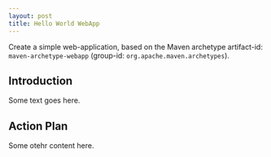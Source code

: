 ```yaml
---
layout: post
title: Hello World WebApp
---
```


Create a simple web-application, based on the Maven archetype artifact-id: `maven-archetype-webapp`
(group-id:  `org.apache.maven.archetypes`).

## Introduction

Some text goes here.

## Action Plan

Some otehr content here.